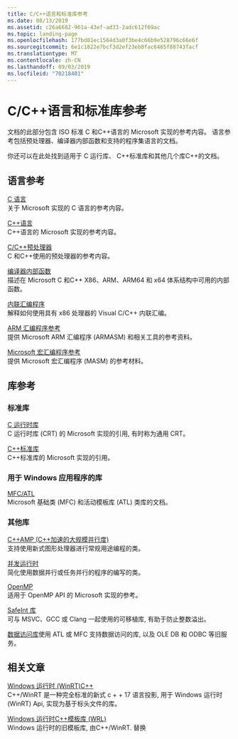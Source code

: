 ```yaml
---
title: C/C++语言和标准库参考
ms.date: 08/13/2019
ms.assetid: c26a6682-961a-43ef-ad33-2adc612f69ac
ms.topic: landing-page
ms.openlocfilehash: 177bd01ec1564d3a0f3be4c66b9e528796c66e6f
ms.sourcegitcommit: 6e1c1822e7bcf3d2ef23eb8fac6465f88743facf
ms.translationtype: MT
ms.contentlocale: zh-CN
ms.lasthandoff: 09/03/2019
ms.locfileid: "70218401"
---
```

# <a name="cc-language-and-standard-libraries-reference"></a>C/C++语言和标准库参考

文档的此部分包含 ISO 标准 C 和C++语言的 Microsoft 实现的参考内容。 语言参考包括预处理器、编译器内部函数和支持的程序集语言的文档。

你还可以在此处找到适用于 C 运行库、 C++标准库和其他几个库C++的文档。

## <a name="language-reference"></a>语言参考

[C 语言](../c-language/c-language-reference.md)\
关于 Microsoft 实现的 C 语言的参考内容。

[C++语言](../cpp/cpp-language-reference.md)\
C++语言的 Microsoft 实现的参考内容。

[C/C++预处理器](../preprocessor/c-cpp-preprocessor-reference.md)\
C 和C++使用的预处理器的参考内容。

[编译器内部函数](../intrinsics/compiler-intrinsics.md)\
描述在 Microsoft C 和C++ X86、ARM、ARM64 和 x64 体系结构中可用的内部函数。

[内联汇编程序](../assembler/inline/inline-assembler.md)\
解释如何使用具有 x86 处理器的 Visual C/C++ 内联汇编。

[ARM 汇编程序参考](../assembler/arm/arm-assembler-reference.md)\
提供 Microsoft ARM 汇编程序 (ARMASM) 和相关工具的参考资料。

[Microsoft 宏汇编程序参考](../assembler/masm/microsoft-macro-assembler-reference.md)\
提供 Microsoft 宏汇编程序 (MASM) 的参考材料。

## <a name="libraries-reference"></a>库参考

### <a name="standard-libraries"></a>标准库

[C 运行时库](../c-runtime-library/c-run-time-library-reference.md)\
C 运行时库 (CRT) 的 Microsoft 实现的引用, 有时称为通用 CRT。

[C++标准库](../standard-library/cpp-standard-library-reference.md)\
C++标准库的 Microsoft 实现的引用。

### <a name="libraries-for-windows-applications"></a>用于 Windows 应用程序的库

[MFC/ATL](../mfc/mfc-and-atl.md)\
Microsoft 基础类 (MFC) 和活动模板库 (ATL) 类库的文档。

### <a name="additional-libraries"></a>其他库

[C++AMP (C++加速的大规模并行度)](../parallel/amp/cpp-amp-cpp-accelerated-massive-parallelism.md)\
支持使用新式图形处理器进行常规用途编程的类。

[并发运行时](../parallel/concrt/concurrency-runtime.md)\
简化使用数据并行或任务并行的程序的编写的类。

[OpenMP](../parallel/openmp/openmp-in-visual-cpp.md)\
适用于 OpenMP API 的 Microsoft 实现的参考。

[SafeInt 库](../safeint/safeint-library.md)\
可与 MSVC、GCC 或 Clang 一起使用的可移植库, 有助于防止整数溢出。

[数据访问库](../data/data-access-in-cpp.md)使用 ATL 或 MFC 支持数据访问的库, 以及 OLE DB 和 ODBC 等旧服务。

## <a name="related-articles"></a>相关文章

[Windows 运行时 (WinRT)C++](/windows/uwp/cpp-and-winrt-apis/index)\
C++/WinRT 是一种完全标准的新式 c + + 17 语言投影, 用于 Windows 运行时 (WinRT) Api, 实现为基于标头文件的库。

[Windows 运行时C++模板库 (WRL)](../cppcx/wrl/windows-runtime-cpp-template-library-wrl.md)\
Windows 运行时的旧模板库, 由C++/WinRT. 替换
